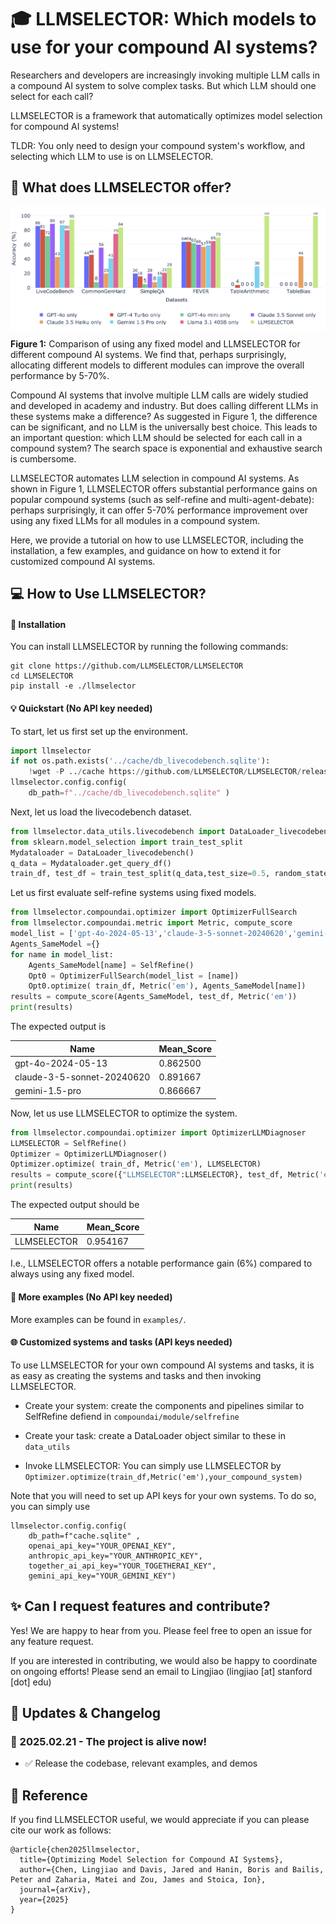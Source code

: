 # 🎓 LLMSELECTOR: Which models to use for your compound AI systems?

Researchers and developers are increasingly invoking multiple LLM calls in a compound AI system to solve complex tasks. But which LLM should one select for each call? 

LLMSELECTOR is a framework that automatically optimizes model selection for compound AI systems!

TLDR: You only need to design your compound system's workflow, and selecting which LLM to use is on LLMSELECTOR.

## 🚀 What does LLMSELECTOR offer?


<p align="center">
  <img align="center" src="asset/intro.png" width="800px" />
</p>
<p align="left">
  <b>Figure 1:</b> Comparison of using any fixed model and LLMSELECTOR for different compound AI systems. We find that, perhaps surprisingly, allocating different models to different modules can improve the overall performance by 5-70%.
</p>

Compound AI systems that involve multiple LLM calls are widely studied and developed in academy and industry. But does calling different LLMs in these systems make a difference? As suggested in Figure 1, the difference can be significant, and no LLM is the universally best choice. This leads to an important question: which LLM should be selected for each call in a compound system? The search space is exponential and exhaustive search is cumbersome.  

LLMSELECTOR automates LLM selection in compound AI systems. As shown in Figure 1, LLMSELECTOR offers substantial performance gains on popular compound systems (such as self-refine and multi-agent-debate): perhaps surprisingly, it can offer 5-70% performance improvement over using any fixed LLMs for all modules in a compound system.

Here, we provide a tutorial on how to use LLMSELECTOR, including the installation, a few examples, and guidance on how to extend it for customized compound AI systems. 

## 💻 How to Use LLMSELECTOR?
#### 🔧 Installation
You can install LLMSELECTOR by running the following commands:

```
git clone https://github.com/LLMSELECTOR/LLMSELECTOR
cd LLMSELECTOR
pip install -e ./llmselector
```
 
#### 💡 Quickstart (No API key needed)

To start, let us first set up the environment.

```python
import llmselector
if not os.path.exists('../cache/db_livecodebench.sqlite'): 
    !wget -P ../cache https://github.com/LLMSELECTOR/LLMSELECTOR/releases/download/0.0.1/db_livecodebench.sqlite
llmselector.config.config(
    db_path=f"../cache/db_livecodebench.sqlite" )
```

Next, let us load the livecodebench dataset.

```python
from llmselector.data_utils.livecodebench import DataLoader_livecodebench 
from sklearn.model_selection import train_test_split
Mydataloader = DataLoader_livecodebench()
q_data = Mydataloader.get_query_df()
train_df, test_df = train_test_split(q_data,test_size=0.5, random_state=2025)
```

Let us first evaluate self-refine systems using fixed models.

```python
from llmselector.compoundai.optimizer import OptimizerFullSearch
from llmselector.compoundai.metric import Metric, compute_score
model_list = ['gpt-4o-2024-05-13','claude-3-5-sonnet-20240620','gemini-1.5-pro']
Agents_SameModel ={}
for name in model_list:
    Agents_SameModel[name] = SelfRefine()
    Opt0 = OptimizerFullSearch(model_list = [name])
    Opt0.optimize( train_df, Metric('em'), Agents_SameModel[name])
results = compute_score(Agents_SameModel, test_df, Metric('em'))
print(results)
```
The expected output is 

| Name                     | Mean_Score |
|--------------------------|------------|
| gpt-4o-2024-05-13        | 0.862500   |
| claude-3-5-sonnet-20240620 | 0.891667   |
| gemini-1.5-pro           | 0.866667   |


Now, let us use LLMSELECTOR to optimize the system.

```python
from llmselector.compoundai.optimizer import OptimizerLLMDiagnoser
LLMSELECTOR = SelfRefine()
Optimizer = OptimizerLLMDiagnoser()
Optimizer.optimize( train_df, Metric('em'), LLMSELECTOR)
results = compute_score({"LLMSELECTOR":LLMSELECTOR}, test_df, Metric('em'))
print(results)
```
The expected output should be

| Name                     | Mean_Score |
|--------------------------|------------|
|  LLMSELECTOR             |   0.954167 |

I.e., LLMSELECTOR offers a notable performance gain (6%) compared to always using any fixed model.

#### 📖 More examples (No API key needed)

More examples can be found in ```examples/```.

#### 🌐 Customized systems and tasks (API keys needed)

To use LLMSELECTOR for your own compound AI systems and tasks, it is as easy as creating the systems and tasks and then invoking LLMSELECTOR.

- Create your system: create the components and pipelines similar to SelfRefine defiend in ```compoundai/module/selfrefine```

- Create your task: create a DataLoader object similar to these in ```data_utils```


- Invoke LLMSELECTOR: You can simply use LLMSELECTOR by 
```Optimizer.optimize(train_df,Metric('em'),your_compound_system)```

Note that you will need to set up API keys for your own systems. To do so, you can simply use 

```
llmselector.config.config(
	db_path=f"cache.sqlite" ,
	openai_api_key="YOUR_OPENAI_KEY",
	anthropic_api_key="YOUR_ANTHROPIC_KEY",
	together_ai_api_key="YOUR_TOGETHERAI_KEY",
	gemini_api_key="YOUR_GEMINI_KEY")
```
    
## ✨ Can I request features and contribute?

Yes! We are happy to hear from you. Please feel free to open an issue for any feature request.

If you are interested in contributing, we would also be happy to coordinate on ongoing efforts! Please send an email to Lingjiao (lingjiao [at] stanford [dot] edu) 


## 📣 Updates & Changelog


### 🔹 2025.02.21 - The project is alive now!

  - ✅ Release the codebase, relevant examples, and demos

    
## 🎯 Reference

If you find LLMSELECTOR useful, we would appreciate if you can please cite our work as follows:


```
@article{chen2025llmselector,
  title={Optimizing Model Selection for Compound AI Systems},
  author={Chen, Lingjiao and Davis, Jared and Hanin, Boris and Bailis, Peter and Zaharia, Matei and Zou, James and Stoica, Ion},
  journal={arXiv},
  year={2025}
}
```
